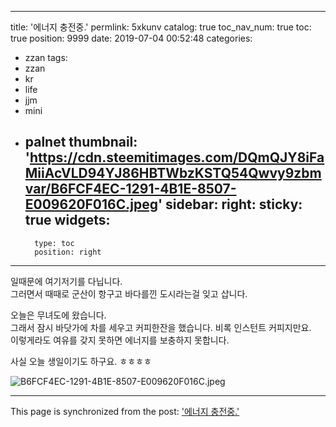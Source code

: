
---
title: '에너지 충전중.'
permlink: 5xkunv
catalog: true
toc_nav_num: true
toc: true
position: 9999
date: 2019-07-04 00:52:48
categories:
- zzan
tags:
- zzan
- kr
- life
- jjm
- mini
- palnet
thumbnail: 'https://cdn.steemitimages.com/DQmQJY8iFaMiiAcVLD94YJ86HBTWbzKSTQ54Qwvy9zbmvar/B6FCF4EC-1291-4B1E-8507-E009620F016C.jpeg'
sidebar:
    right:
        sticky: true
widgets:
    -
        type: toc
        position: right
---


일때문에 여기저기를 다닙니다.  
그러면서 때때로 군산이 항구고 바다를낀 도시라는걸 잊고 삽니다. 

오늘은 무녀도에 왔습니다.  
그래서 잠시 바닷가에 차를 세우고 커피한잔을 했습니다. 
비록 인스턴트 커피지만요.  
이렇게라도 여유를 갖지 못하면 에너지를 보충하지 못합니다. 

사실 오늘 생일이기도 하구요. ㅎㅎㅎㅎ

![B6FCF4EC-1291-4B1E-8507-E009620F016C.jpeg](https://cdn.steemitimages.com/DQmQJY8iFaMiiAcVLD94YJ86HBTWbzKSTQ54Qwvy9zbmvar/B6FCF4EC-1291-4B1E-8507-E009620F016C.jpeg)

- - -

This page is synchronized from the post: ['에너지 충전중.'](https://steemit.com/@kingbit/5xkunv)
